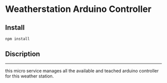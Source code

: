 # Weatherstation Arduino Controller 

## Install 

```shell
npm install
```

## Discription
----

this micro service manages all the available and teached arduino controller for this weather station. 

